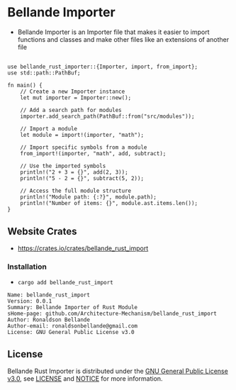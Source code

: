 # Bellande Importer

- Bellande Importer is an Importer file that makes it easier to import functions and classes and make other files like an extensions of another file

## 
```
use bellande_rust_importer::{Importer, import, from_import};
use std::path::PathBuf;

fn main() {
    // Create a new Importer instance
    let mut importer = Importer::new();

    // Add a search path for modules
    importer.add_search_path(PathBuf::from("src/modules"));

    // Import a module
    let module = import!(importer, "math");

    // Import specific symbols from a module
    from_import!(importer, "math", add, subtract);

    // Use the imported symbols
    println!("2 + 3 = {}", add(2, 3));
    println!("5 - 2 = {}", subtract(5, 2));

    // Access the full module structure
    println!("Module path: {:?}", module.path);
    println!("Number of items: {}", module.ast.items.len());
}
```

## Website Crates
- https://crates.io/crates/bellande_rust_import

### Installation
- `cargo add bellande_rust_import`

```
Name: bellande_rust_import
Version: 0.0.1
Summary: Bellande Importer of Rust Module
sHome-page: github.com/Architecture-Mechanism/bellande_rust_import
Author: Ronaldson Bellande
Author-email: ronaldsonbellande@gmail.com
License: GNU General Public License v3.0
```

## License

Bellande Rust Importer is distributed under the [GNU General Public License v3.0](https://www.gnu.org/licenses/gpl-3.0.en.html), see [LICENSE](https://github.com/Architecture-Mechanism/bellande_importer/blob/main/LICENSE) and [NOTICE](https://github.com/Architecture-Mechanism/bellande_importer/blob/main/LICENSE) for more information.
